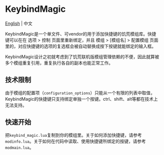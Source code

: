 # KeybindMagic
[English](./README.md) | 中文

KeybindMagic是一个单文件、可vendor的用于添加快捷键的饥荒模组库。快捷键可以在在 选项 > 控制 页面里重新绑定，并且 模组 > \[模组名\] > 配置模组 页面里的，对应快捷键的选项的复选框会被自动替换成按下按键就能绑定的输入框。

KeybindMagic设计之初就考虑到了饥荒联机版模组管理依赖的不便，因此就算被多个模组重复引用，重复执行各自的副本也能正常工作。

## 技术限制
由于模组的配置项（`configuration_options`）只能从一个有限的列表中取值，KeybindMagic的快捷键只支持绑定单独一个按键。ctrl、shift、alt等都在技术上无法支持。

## 快速开始
把`keybind_magic.lua`复制到你的模组里。关于如何添加快捷键，请参考`modinfo.lua`。关于如何在代码中读取、使用快捷键所绑定的按键，请参考`modmain.lua`。
